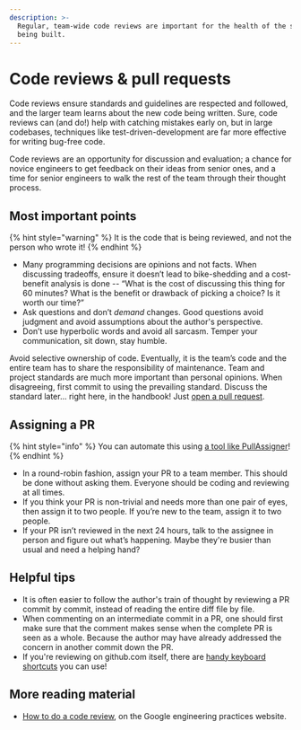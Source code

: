 ```yaml
---
description: >-
  Regular, team-wide code reviews are important for the health of the software
  being built.
---
```


# Code reviews & pull requests

Code reviews ensure standards and guidelines are respected and followed, and the larger team learns about the new code being written. Sure, code reviews can \(and do!\) help with catching mistakes early on, but in large codebases, techniques like test-driven-development are far more effective for writing bug-free code.

Code reviews are an opportunity for discussion and evaluation; a chance for novice engineers to get feedback on their ideas from senior ones, and a time for senior engineers to walk the rest of the team through their thought process.

## Most important points

{% hint style="warning" %}
It is the code that is being reviewed, and not the person who wrote it!
{% endhint %}

* Many programming decisions are opinions and not facts. When discussing tradeoffs, ensure it doesn’t lead to bike-shedding and a cost-benefit analysis is done -- “What is the cost of discussing this thing for 60 minutes? What is the benefit or drawback of picking a choice? Is it worth our time?” 
* Ask questions and don’t _demand_ changes. Good questions avoid judgment and avoid assumptions about the author's perspective.
* Don’t use hyperbolic words and avoid all sarcasm. Temper your communication, sit down, stay humble. 

Avoid selective ownership of code. Eventually, it is the team’s code and the entire team has to share the responsibility of maintenance. Team and project standards are much more important than personal opinions. When disagreeing, first commit to using the prevailing standard. Discuss the standard later... right here, in the handbook! Just [open a pull request](https://github.com/obvious/handbook/pulls).

## Assigning a PR

{% hint style="info" %}
You can automate this using [a tool like PullAssigner](https://pullpanda.com/assigner/)!
{% endhint %}

* In a round-robin fashion, assign your PR to a team member. This should be done without asking them. Everyone should be coding and reviewing at all times. 
* If you think your PR is non-trivial and needs more than one pair of eyes, then assign it to two people. If you’re new to the team, assign it to two people.
* If your PR isn’t reviewed in the next 24 hours, talk to the assignee in person and figure out what’s happening. Maybe they're busier than usual and need a helping hand?

## Helpful tips

* It is often easier to follow the author's train of thought by reviewing a PR commit by commit, instead of reading the entire diff file by file.
* When commenting on an intermediate commit in a PR, one should first make sure that the comment makes sense when the complete PR is seen as a whole. Because the author may have already addressed the concern in another commit down the PR.
* If you're reviewing on github.com itself, there are [handy keyboard shortcuts](https://help.github.com/en/github/getting-started-with-github/keyboard-shortcuts#changes-in-pull-requests) you can use! 

## More reading material

* [How to do a code review](https://google.github.io/eng-practices/review/reviewer/), on the Google engineering practices website.

